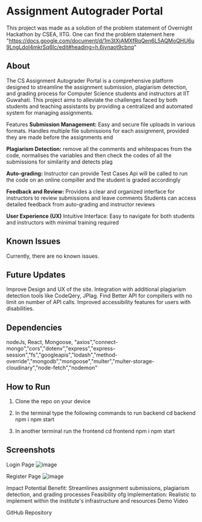 #  Assignment Autograder Portal

This project was made as a solution of the problem statement of Overnight Hackathon by CSEA, IITG.
One can find the problem statement here "https://docs.google.com/document/d/1m3tXjAMXfRqQen6L5AQMoQHU6u9LngLdoI4mkrSq6Ic/edit#heading=h.6jynaot9cbnq"

## About

The CS Assignment Autograder Portal is a comprehensive platform designed to streamline the assignment submission, plagiarism detection, and grading process for Computer Science students and instructors at IIT Guwahati. This project aims to alleviate the challenges faced by both students and teaching assistants by providing a centralized and automated system for managing assignments.

Features
**Submission Management:** 
Easy and secure file uploads in various formats. 
Handles multiple file submissions for each assignment, provided they are made before the assignments end

**Plagiarism Detection:**
remove all the comments and whitespaces from the code, normalises the variables and then check the codes of all the submissions for similarity and detects plag

**Auto-grading:**
Instructor can provide Test Cases Api will be called to run the code on an online compiller and the student is graded accordingly

**Feedback and Review:** 
Provides a clear and organized interface for instructors to review submissions and leave comments
Students can access detailed feedback from auto-grading and instructor reviews

**User Experience (UX)**
Intuitive Interface: Easy to navigate for both students and instructors with minimal training required

## Known Issues
Currently, there are no known issues.

## Future Updates
Improve Design and UX of the site.
Integration with additional plagiarism detection tools like CodeQery, JPlag.
Find Better API for compillers with no limit on number of API calls.
Improved accessibility features for users with disabilities.

## Dependencies
nodeJs, React, Mongoose,
"axios","connect-mongo","cors","dotenv","express","express-session","fs","googleapis","lodash","method-override","mongodb","mongoose","multer","multer-storage-cloudinary","node-fetch","nodemon"

## How to Run 
1) Clone the repo on your device
2) In the terminal type the following commands to run backend
   cd backend
   npm i
   npm start

3) In another terminal run the frontend
    cd frontend
   npm i
   npm start

## Screenshots

Login Page
![image](https://github.com/Tanmay7404/Overnight_Hackathon_CSEA/assets/118533285/1ea47dcc-2884-452c-bdc4-f2949013e209)

Register Page
![image](https://github.com/Tanmay7404/Overnight_Hackathon_CSEA/assets/118533285/6fac0d0a-4144-4cc0-a1cc-89a65e3ea050)





Impact
Potential Benefit: Streamlines assignment submissions, plagiarism detection, and grading processes
Feasibility ofg Implementation: Realistic to implement within the institute's infrastructure and resources
Demo Video


GitHub Repository
